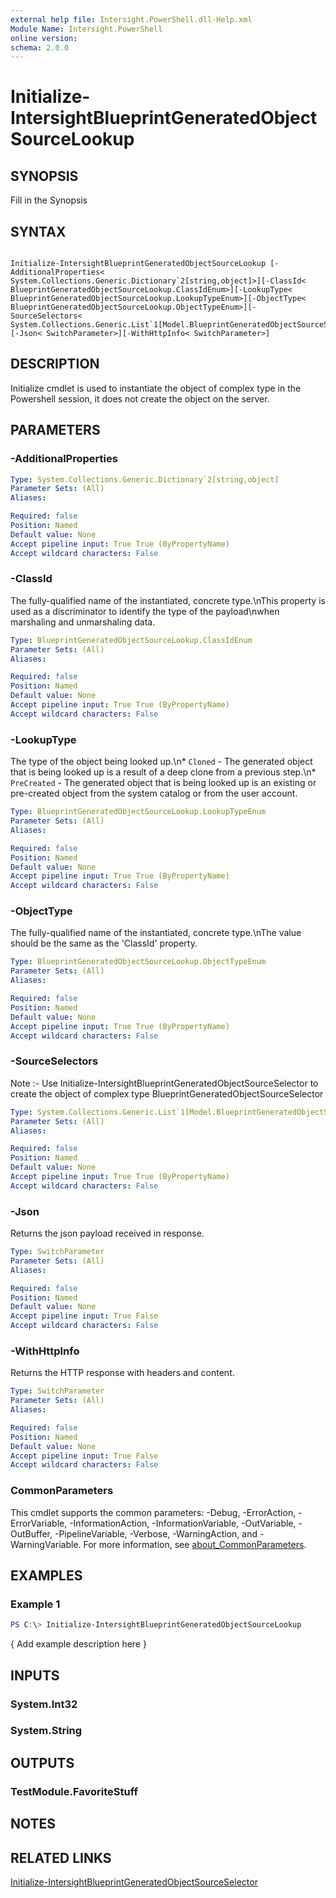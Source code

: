 ```yaml
---
external help file: Intersight.PowerShell.dll-Help.xml
Module Name: Intersight.PowerShell
online version:
schema: 2.0.0
---
```


# Initialize-IntersightBlueprintGeneratedObjectSourceLookup

## SYNOPSIS
Fill in the Synopsis

## SYNTAX

```

Initialize-IntersightBlueprintGeneratedObjectSourceLookup [-AdditionalProperties< System.Collections.Generic.Dictionary`2[string,object]>][-ClassId< BlueprintGeneratedObjectSourceLookup.ClassIdEnum>][-LookupType< BlueprintGeneratedObjectSourceLookup.LookupTypeEnum>][-ObjectType< BlueprintGeneratedObjectSourceLookup.ObjectTypeEnum>][-SourceSelectors< System.Collections.Generic.List`1[Model.BlueprintGeneratedObjectSourceSelector]>][-Json< SwitchParameter>][-WithHttpInfo< SwitchParameter>]

```

## DESCRIPTION

Initialize cmdlet is used to instantiate the object of complex type in the Powershell session, it does not create the object on the server.

## PARAMETERS

### -AdditionalProperties


```yaml
Type: System.Collections.Generic.Dictionary`2[string,object]
Parameter Sets: (All)
Aliases:

Required: false
Position: Named
Default value: None
Accept pipeline input: True True (ByPropertyName)
Accept wildcard characters: False
```

### -ClassId
The fully-qualified name of the instantiated, concrete type.\nThis property is used as a discriminator to identify the type of the payload\nwhen marshaling and unmarshaling data.

```yaml
Type: BlueprintGeneratedObjectSourceLookup.ClassIdEnum
Parameter Sets: (All)
Aliases:

Required: false
Position: Named
Default value: None
Accept pipeline input: True True (ByPropertyName)
Accept wildcard characters: False
```

### -LookupType
The type of the object being looked up.\n* `Cloned` - The generated object that is being looked up is a result of a deep clone from a previous step.\n* `PreCreated` - The generated object that is being looked up is an existing or pre-created object from the system catalog or from the user account.

```yaml
Type: BlueprintGeneratedObjectSourceLookup.LookupTypeEnum
Parameter Sets: (All)
Aliases:

Required: false
Position: Named
Default value: None
Accept pipeline input: True True (ByPropertyName)
Accept wildcard characters: False
```

### -ObjectType
The fully-qualified name of the instantiated, concrete type.\nThe value should be the same as the &apos;ClassId&apos; property.

```yaml
Type: BlueprintGeneratedObjectSourceLookup.ObjectTypeEnum
Parameter Sets: (All)
Aliases:

Required: false
Position: Named
Default value: None
Accept pipeline input: True True (ByPropertyName)
Accept wildcard characters: False
```

### -SourceSelectors


Note :- Use Initialize-IntersightBlueprintGeneratedObjectSourceSelector to create the object of complex type BlueprintGeneratedObjectSourceSelector

```yaml
Type: System.Collections.Generic.List`1[Model.BlueprintGeneratedObjectSourceSelector]
Parameter Sets: (All)
Aliases:

Required: false
Position: Named
Default value: None
Accept pipeline input: True True (ByPropertyName)
Accept wildcard characters: False
```

### -Json
Returns the json payload received in response.

```yaml
Type: SwitchParameter
Parameter Sets: (All)
Aliases:

Required: false
Position: Named
Default value: None
Accept pipeline input: True False
Accept wildcard characters: False
```

### -WithHttpInfo
Returns the HTTP response with headers and content.

```yaml
Type: SwitchParameter
Parameter Sets: (All)
Aliases:

Required: false
Position: Named
Default value: None
Accept pipeline input: True False
Accept wildcard characters: False
```


### CommonParameters
This cmdlet supports the common parameters: -Debug, -ErrorAction, -ErrorVariable, -InformationAction, -InformationVariable, -OutVariable, -OutBuffer, -PipelineVariable, -Verbose, -WarningAction, and -WarningVariable. For more information, see [about_CommonParameters](http://go.microsoft.com/fwlink/?LinkID=113216).

## EXAMPLES

### Example 1
```powershell
PS C:\> Initialize-IntersightBlueprintGeneratedObjectSourceLookup
```

{ Add example description here }

## INPUTS

### System.Int32

### System.String

## OUTPUTS

### TestModule.FavoriteStuff

## NOTES

## RELATED LINKS

[Initialize-IntersightBlueprintGeneratedObjectSourceSelector](./Initialize-IntersightBlueprintGeneratedObjectSourceSelector.md)
